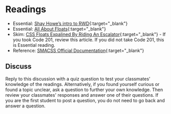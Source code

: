 # Readings

- Essential: [Shay Howe’s intro to RWD](http://learn.shayhowe.com/advanced-html-css/responsive-web-design/){:target="_blank"}
- Essential: [All About Floats](https://css-tricks.com/all-about-floats/){:target="_blank"}
- Skim: [CSS Floats Expalined By Riding An Escalator](https://medium.freecodecamp.org/css-floats-explained-by-riding-an-escalator-57fa55232333){:target="_blank"} - If you took Code 201, review this article. If you did not take Code 201, this is Essential reading.
- Reference: [SMACSS Official Documentation](https://smacss.com/){:target="_blank"}

## Discuss

Reply to this discussion with a quiz question to test your classmates’ knowledge of the readings. Alternatively, if you found yourself curious or found a topic unclear, ask a question to further your own knowledge. Then review your classmates' responses and answer one of their questions. If you are the first student to post a question, you do not need to go back and answer a question.

